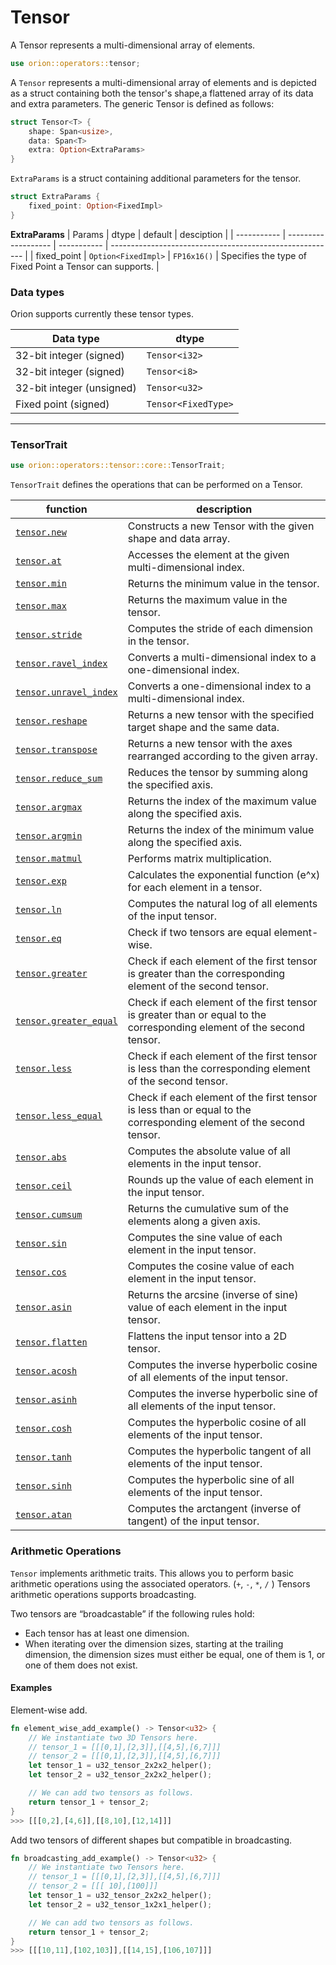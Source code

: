 # Tensor

A Tensor represents a multi-dimensional array of elements.

```rust
use orion::operators::tensor;
```

A `Tensor` represents a multi-dimensional array of elements and is depicted as a struct containing both the tensor's shape,a flattened array of its data and extra parameters. The generic Tensor is defined as follows:

```rust
struct Tensor<T> {
    shape: Span<usize>,
    data: Span<T>
    extra: Option<ExtraParams>
}
```

`ExtraParams` is a struct containing additional parameters for the tensor.

```rust
struct ExtraParams {
    fixed_point: Option<FixedImpl>
}
```

**ExtraParams**
| Params      | dtype               | default     | desciption                                               |
| ----------- | ------------------- | ----------- | -------------------------------------------------------- |
| fixed_point | `Option<FixedImpl>` | `FP16x16()` | Specifies the type of Fixed Point a Tensor can supports. |

### Data types

Orion supports currently these tensor types.

| Data type                 | dtype               |
| ------------------------- | ------------------- |
| 32-bit integer (signed)   | `Tensor<i32>`       |
| 32-bit integer (signed)   | `Tensor<i8>`        |
| 32-bit integer (unsigned) | `Tensor<u32>`       |
| Fixed point  (signed)     | `Tensor<FixedType>` |

---

### Tensor**Trait**

```rust
use orion::operators::tensor::core::TensorTrait;
```

`TensorTrait` defines the operations that can be performed on a Tensor.

| function                                           | description                                                                                                           |
| -------------------------------------------------- | --------------------------------------------------------------------------------------------------------------------- |
| [`tensor.new`](tensor.new.md)                      | Constructs a new Tensor with the given shape and data array.                                                          |
| [`tensor.at`](tensor.at.md)                        | Accesses the element at the given multi-dimensional index.                                                            |
| [`tensor.min`](tensor.min.md)                      | Returns the minimum value in the tensor.                                                                              |
| [`tensor.max`](tensor.max.md)                      | Returns the maximum value in the tensor.                                                                              |
| [`tensor.stride`](tensor.stride.md)                | Computes the stride of each dimension in the tensor.                                                                  |
| [`tensor.ravel_index`](tensor.ravel\_index.md)     | Converts a multi-dimensional index to a one-dimensional index.                                                        |
| [`tensor.unravel_index`](tensor.unravel\_index.md) | Converts a one-dimensional index to a multi-dimensional index.                                                        |
| [`tensor.reshape`](tensor.reshape.md)              | Returns a new tensor with the specified target shape and the same data.                                               |
| [`tensor.transpose`](tensor.transpose.md)          | Returns a new tensor with the axes rearranged according to the given array.                                           |
| [`tensor.reduce_sum`](tensor.reduce\_sum.md)       | Reduces the tensor by summing along the specified axis.                                                               |
| [`tensor.argmax`](tensor.argmax.md)                | Returns the index of the maximum value along the specified axis.                                                      |
| [`tensor.argmin`](tensor.argmin.md)                | Returns the index of the minimum value along the specified axis.                                                      |
| [`tensor.matmul`](tensor.matmul.md)                | Performs matrix multiplication.                                                                                       |
| [`tensor.exp`](tensor.exp.md)                      | Calculates the exponential function (e^x) for each element in a tensor.                                               |
| [`tensor.ln`](tensor.ln.md)                        | Computes the natural log of all elements of the input tensor.                                                         |
| [`tensor.eq`](tensor.eq.md)                        | Check if two tensors are equal element-wise.                                                                          |
| [`tensor.greater`](tensor.greater.md)              | Check if each element of the first tensor is greater than the corresponding element of the second tensor.             |
| [`tensor.greater_equal`](tensor.greater\_equal.md) | Check if each element of the first tensor is greater than or equal to the corresponding element of the second tensor. |
| [`tensor.less`](tensor.less.md)                    | Check if each element of the first tensor is less than the corresponding element of the second tensor.                |
| [`tensor.less_equal`](tensor.less\_equal.md)       | Check if each element of the first tensor is less than or equal to the corresponding element of the second tensor.    |
| [`tensor.abs`](tensor.abs.md)                      | Computes the absolute value of all elements in the input tensor.                                                      |
| [`tensor.ceil`](tensor.ceil.md)                    | Rounds up the value of each element in the input tensor.                                                              |
| [`tensor.cumsum`](tensor.cumsum.md)                | Returns the cumulative sum of the elements along a given axis.                                                        |
| [`tensor.sin`](tensor.sin.md)                      | Computes the sine value of each element in the input tensor.                                                          |
| [`tensor.cos`](tensor.cos.md)                      | Computes the cosine value of each element in the input tensor.                                                        |
| [`tensor.asin`](tensor.asin.md)                    | Returns the arcsine (inverse of sine) value of each element in the input tensor.                                      |
| [`tensor.flatten`](tensor.flatten.md)              | Flattens the input tensor into a 2D tensor.                                                                           |
| [`tensor.acosh`](tensor.acosh.md)                  | Computes the inverse hyperbolic cosine of all elements of the input tensor.                                           |
| [`tensor.asinh`](tensor.asinh.md)                  | Computes the inverse hyperbolic sine of all elements of the input tensor.                                             |
| [`tensor.cosh`](tensor.cosh.md)                    | Computes the hyperbolic cosine of all elements of the input tensor.                                                   |
| [`tensor.tanh`](tensor.tanh.md)                    | Computes the hyperbolic tangent of all elements of the input tensor.                                                  |
| [`tensor.sinh`](tensor.sinh.md)                    | Computes the hyperbolic sine of all elements of the input tensor.                                                     |
| [`tensor.atan`](tensor.atan.md)                    | Computes the arctangent (inverse of tangent) of the input tensor.                                                     |

### Arithmetic Operations

`Tensor` implements arithmetic traits. This allows you to perform basic arithmetic operations using the associated operators. (`+`, `-`, `*`, `/` ) Tensors arithmetic operations supports broadcasting.

Two tensors are “broadcastable” if the following rules hold:

- Each tensor has at least one dimension.
- When iterating over the dimension sizes, starting at the trailing dimension, the dimension sizes must either be equal, one of them is 1, or one of them does not exist.

#### Examples

Element-wise add.

```rust
fn element_wise_add_example() -> Tensor<u32> {
    // We instantiate two 3D Tensors here.
    // tensor_1 = [[[0,1],[2,3]],[[4,5],[6,7]]]
    // tensor_2 = [[[0,1],[2,3]],[[4,5],[6,7]]]
    let tensor_1 = u32_tensor_2x2x2_helper();
    let tensor_2 = u32_tensor_2x2x2_helper();

    // We can add two tensors as follows.
    return tensor_1 + tensor_2;
}
>>> [[[0,2],[4,6]],[[8,10],[12,14]]]
```

Add two tensors of different shapes but compatible in broadcasting.

```rust
fn broadcasting_add_example() -> Tensor<u32> {
    // We instantiate two Tensors here.
    // tensor_1 = [[[0,1],[2,3]],[[4,5],[6,7]]]
    // tensor_2 = [[[ 10],[100]]]
    let tensor_1 = u32_tensor_2x2x2_helper();
    let tensor_2 = u32_tensor_1x2x1_helper();

    // We can add two tensors as follows.
    return tensor_1 + tensor_2;
}
>>> [[[10,11],[102,103]],[[14,15],[106,107]]]
```
